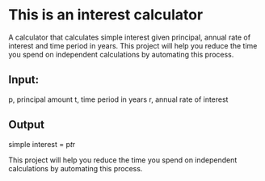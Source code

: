 # This is an interest calculator
A calculator that calculates simple interest given principal, annual rate of interest and time period in years.
This project will help you reduce the time you spend on independent calculations by automating this process.

## Input:
   p, principal amount
   t, time period in years
   r, annual rate of interest
   
## Output
   simple interest = p*t*r



This project will help you reduce the time you spend on independent calculations by automating this process.
